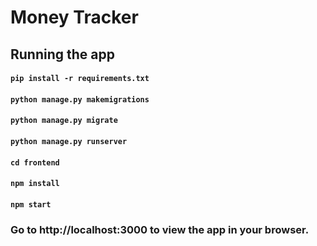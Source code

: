 # Money Tracker

## Running the app
#### `pip install -r requirements.txt`
#### `python manage.py makemigrations`
#### `python manage.py migrate`
#### `python manage.py runserver`
#### `cd frontend`
#### `npm install`
#### `npm start`

### Go to http://localhost:3000 to view the app in your browser.